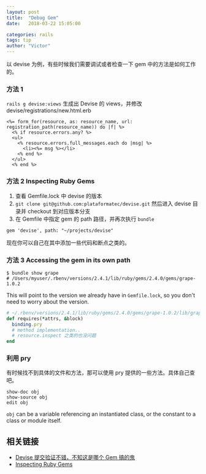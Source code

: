 ```yaml
---
layout: post
title:  "Debug Gem"
date:   2018-03-22 15:05:00

categories: rails
tags: tip
author: "Victor"
---
```


以 devise 为例，有些时候我们需要调试或者检查一下 gem 中的方法是如何工作的。

### 方法 1

`rails g devise:views` 生成出 Devise 的 views，并修改 devise/registrations/new.html.erb

```erb
<%= form_for(resource, as: resource_name, url: registration_path(resource_name)) do |f| %>
  <% if resource.errors.any? %>
  <ul>
    <% resource.errors.full_messages.each do |msg| %>
      <li><%= msg %></li>
    <% end %>
  </ul>
  <% end %>
```

### 方法 2 Inspecting Ruby Gems

1. 查看 Gemfile.lock 中 devise 的版本
2. `git clone git@github.com:plataformatec/devise.git` 然后进入 devise 目录并 checkout 到对应版本分支
3. 在 Gemfile 中指定 gem 的 path 路径，并再次执行 `bundle`

```
gem 'devise', path: "~/projects/devise"
```

现在你可以自己在其中添加一些代码和断点之类的。

### 方法 3 Accessing the gem in its own path

```
$ bundle show grape
# /Users/myuser/.rbenv/versions/2.4.1/lib/ruby/gems/2.4.0/gems/grape-1.0.2
```

This will point to the version we already have in `Gemfile.lock`, so you don't need to worry about the version.

```ruby
# ~/.rbenv/versions/2.4.1/lib/ruby/gems/2.4.0/gems/grape-1.0.2/lib/grape/dsl/parameters.rb
def requires(*attrs, &block)
  binding.pry
  # method implementation..
  # resource.inspect 之类的也没问题
end
```

### 利用 pry

有时候找不到具体的文件和方法，那可以使用 pry 提供的一些方法。具体自己查吧。

```
show-doc obj
show-source obj
edit obj
```

`obj` can be a variable referencing an instantiated class, or the constant to a class or module itself.

## 相关链接

* [Devise 提交验证不错，不知这是哪个 Gem 搞的鬼](https://ruby-china.org/topics/35234)
* [Inspecting Ruby Gems](https://glaucocustodio.github.io/2018/03/16/inspecting-ruby-gems/)

